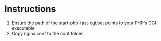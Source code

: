 Instructions
============

1. Ensure the path of the start-php-fast-cgi.bat points to your PHP's CGI executable
2. Copy nginx.conf to the conf folder.